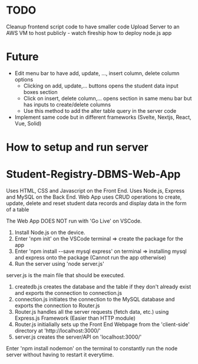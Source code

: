 # TODO
Cleanup frontend script code to have smaller code
Upload Server to an AWS VM to host publicly - watch fireship how to deploy node.js app

# Future
- Edit menu bar to have add, update, ..., insert column, delete column options
    - Clicking on add, update,... buttons opens the student data input boxes section
    - Click on insert, delete column,... opens section in same menu bar but has inputs to create/delete columns
    - Use this method to add the alter table query in the server code
- Implement same code but in different frameworks (Svelte, Nextjs, React, Vue, Solid)
# How to setup and run server


# Student-Registry-DBMS-Web-App

Uses HTML, CSS and Javascript on the Front End. Uses Node.js, Express and MySQL on the Back End. Web App uses CRUD operations to create, update, delete and reset student data records and display data in the form of a table

The Web App DOES NOT run with 'Go Live' on VSCode.
1. Install Node.js on the device.
2. Enter 'npm init' on the VSCode terminal => create the package for the app
3. Enter 'npm install --save mysql express' on terminal => installing mysql and express onto the package (Cannot run the app otherwise)
4. Run the server using 'node server.js'

server.js is the main file that should be executed.
1. createdb.js creates the database and the table if they don't already exist and exports the connection to connection.js
2. connection.js initiates the connection to the MySQL database and exports the connection to Router.js
3. Router.js handles all the server requests (fetch data, etc.) using Express.js Framework (Easier than HTTP module)
4. Router.js initialially sets up the Front End Webpage from the 'client-side' directory at 'http://localhost:3000/'
5. server.js creates the server/API on 'localhost:3000/'

Enter 'npm install nodemon' on the terminal to constantly run the node server without having to restart it everytime.
